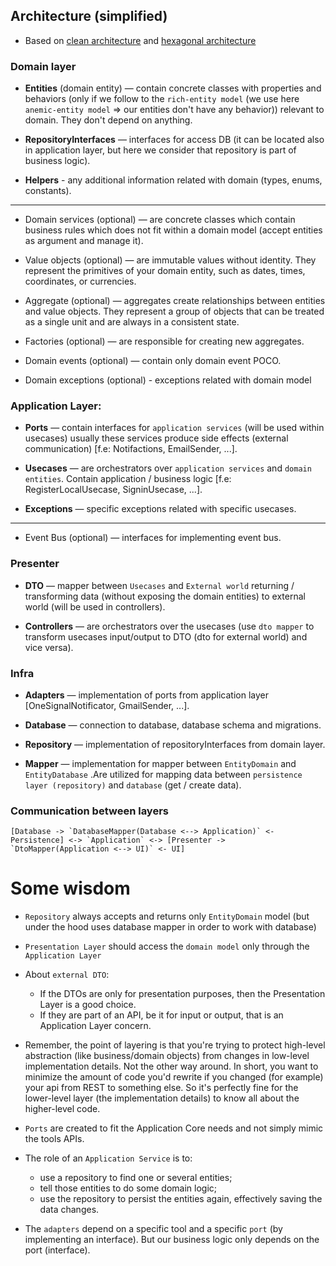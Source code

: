 ## Arсhitecture (simplified)

- Based on [clean architecture](https://blog.cleancoder.com/uncle-bob/2012/08/13/the-clean-architecture.html) and [hexagonal architecture](https://en.wikipedia.org/wiki/Hexagonal_architecture_(software))

### Domain layer

- **Entities** (domain entity) — contain concrete classes with properties and behaviors (only if we follow to the `rich-entity model` (we use here `anemic-entity model` => our entities don't have any behavior)) relevant to domain. They don't depend on anything.

- **RepositoryInterfaces** — interfaces for access DB (it can be located also in application layer, but here we consider that repository is part of business logic).

- **Helpers** - any additional information related with domain (types, enums, constants).

-----------------

- Domain services (optional) — are concrete classes which contain business rules which does not fit within a domain model (accept entities as argument and manage it).

- Value objects (optional) — are immutable values without identity. They represent the primitives of your domain entity, such as dates, times, coordinates, or currencies.

- Aggregate (optional) — aggregates create relationships between entities and value objects. They represent a group of objects that can be treated as a single unit and are always in a consistent state.

- Factories (optional) — are responsible for creating new aggregates.

- Domain events (optional) — contain only domain event POCO.

- Domain exceptions (optional) - exceptions related with domain model


### Application Layer:

- **Ports** — contain interfaces for `application services` (will be used within usecases) usually these services produce side effects (external communication) [f.e: Notifactions, EmailSender, ...].

- **Usecases** — are orchestrators over `application services` and `domain entities`. Contain application / business logic [f.e: RegisterLocalUsecase, SigninUsecase, ...].

- **Exceptions** — specific exceptions related with specific usecases.

-----------------

- Event Bus (optional) — interfaces for implementing event bus.


### Presenter

- **DTO** — mapper between `Usecases` and `External world` returning / transforming data (without exposing the domain entities) to external world (will be used in controllers).

- **Controllers** — are orchestrators over the usecases (use `dto mapper` to transform usecases input/output to DTO (dto for external world) and vice versa).

### Infra

- **Adapters** — implementation of ports from application layer [OneSignalNotificator, GmailSender, ...].

- **Database** — connection to database, database schema and migrations.

- **Repository** — implementation of repositoryInterfaces from domain layer.

- **Mapper** — implementation for mapper between `EntityDomain` and `EntityDatabase` .Are utilized for mapping data between `persistence layer (repository)` and `database` (get / create data).

### Communication between layers

    [Database -> `DatabaseMapper(Database <--> Application)` <- Persistence] <-> `Application` <-> [Presenter -> `DtoMapper(Application <--> UI)` <- UI]

# Some wisdom

- `Repository` always accepts and returns only `EntityDomain` model (but under the hood uses database mapper in order to work with database)

- `Presentation Layer` should access the `domain model` only through the `Application Layer`

- About `external DTO`:
  - If the DTOs are only for presentation purposes, then the Presentation Layer is a good choice.
  - If they are part of an API, be it for input or output, that is an Application Layer concern.

- Remember, the point of layering is that you're trying to protect high-level abstraction (like business/domain objects) from changes in low-level implementation details. Not the other way around.
  In short, you want to minimize the amount of code you'd rewrite if you changed (for example) your api from REST to something else.
  So it's perfectly fine for the lower-level layer (the implementation details) to know all about the higher-level code.

- `Ports` are created to fit the Application Core needs and not simply mimic the tools APIs. 

- The role of an `Application Service` is to:
    - use a repository to find one or several entities;
    - tell those entities to do some domain logic;
    - use the repository to persist the entities again, effectively saving the data changes.

- The `adapters` depend on a specific tool and a specific `port` (by implementing an interface). But our business logic only depends on the port (interface).
